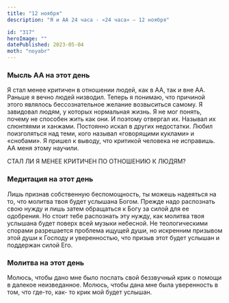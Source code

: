 ```yaml
---
title: "12 ноября"
description: "Я и АА 24 часа - «24 часа» — 12 ноября"

id: "317"
heroImage: ""
datePublished: 2023-05-04
moth: "noyabr"
---
```


### Мысль АА на этот день

Я стал менее критичен в отношении людей, как в АА, так и вне АА. Раньше я
вечно людей низводил. Теперь я понимаю, что причиной этого являлось
бессознательное желание возвыситься самому. Я завидовал людям, у которых
нормальная жизнь. Я не мог понять, почему не способен жить как они. И поэтому
отвергал их. Называл их слюнтяями и ханжами. Постоянно искал в других
недостатки. Любил поизголяться над теми, кого называл «говорящими куклами» и
«снобами». Я пришел к выводу, что критикой человека не исправишь. АА меня
этому научили.

СТАЛ ЛИ Я МЕНЕЕ КРИТИЧЕН ПО ОТНОШЕНИЮ К ЛЮДЯМ?

### Медитация на этот день

Лишь признав собственную беспомощность, ты можешь надеяться на то, что молитва
твоя будет услышана Богом. Прежде надо распознать свою нужду и лишь затем
обращаться к Богу за силой для ее одобрения. Но стоит тебе распознать эту
нужду, как молитва твоя услышана будет поверх всей музыки небесной. Не
теологическими спорами разрешается проблема ищущей души, но искренним призывом
этой души к Господу и уверенностью, что призыв этот будет услышан и поддержан
силой Его.

### Молитва на этот день

Молюсь, чтобы дано мне было послать свой беззвучный крик о помощи в далекое
неизведанное. Молюсь, чтобы дана мне была уверенность в том, что где-то, как-
то крик мой будет услышан.
